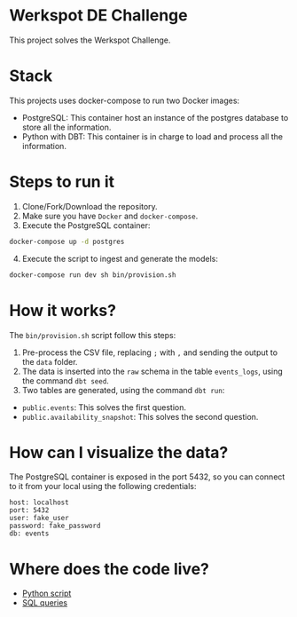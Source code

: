 # Werkspot DE Challenge

This project solves the Werkspot Challenge.

# Stack

This projects uses docker-compose to run two Docker images:

- PostgreSQL: This container host an instance of the postgres database to store all the information.
- Python with DBT: This container is in charge to load and process all the information.

# Steps to run it

1. Clone/Fork/Download the repository.
2. Make sure you have `Docker` and `docker-compose`.
3. Execute the PostgreSQL container:
```bash
docker-compose up -d postgres
```
4. Execute the script to ingest and generate the models:
```bash
docker-compose run dev sh bin/provision.sh
```

# How it works?

The `bin/provision.sh` script follow this steps:

1. Pre-process the CSV file, replacing `;` with `,` and sending the output to the `data` folder.
2. The data is inserted into the `raw` schema in the table `events_logs`, using the command `dbt seed`.
3. Two tables are generated, using the command `dbt run`:
- `public.events`: This solves the first question.
- `public.availability_snapshot`: This solves the second question.


# How can I visualize the data?

The PostgreSQL container is exposed in the port 5432, so you can connect to it from your local using the following credentials:
```
host: localhost
port: 5432
user: fake_user
password: fake_password
db: events
```

# Where does the code live?

- [Python script](scripts/pre_processing.py)
- [SQL queries](models/events)
